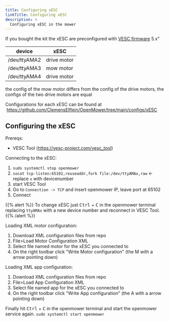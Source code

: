 ```yaml
---
title: Configuring xESC
linkTitle: Configuring xESC
description: >
  Configuring xESC in the mower 
---
```


If you bought the kit the xESC are preconfigured with [VESC firmware](https://github.com/vedderb/bldc) 5.x"

| device  	    | xESC        	|
|---------	    |-------------	|
| /dev/ttyAMA2 	| drive motor 	|
| /dev/ttyAMA3 	| mow motor   	|
| /dev/ttyAMA4 	| drive motor 	|

the config of the mow motor differs from the config of the drive motors, the configs of the two drive motors are equal

Configurations for each xESC can be found at &nbsp;https://github.com/ClemensElflein/OpenMower/tree/main/configs/xESC


## Configuring the xESC

Prereqs:
* VESC Tool (https://vesc-project.com/vesc_tool)

Connecting to the xESC:
1. `sudo systemctl stop openmower`
1. `socat tcp-listen:65102,reuseaddr,fork file:/dev/ttyAMAx,raw` <- replace `x` with devicenumber
1. start VESC Tool
1. Go to `Connection -> TCP` and insert openmower IP, leave port at 65102
1. Connect

{{% alert %}}
To change xESC just <kbd>Ctrl</kbd> + <kbd>C</kbd> in the openmower terminal replacing `ttyAMAx` with a new device number and reconnect in VESC Tool.
{{% /alert %}}

Loading XML motor configuration:
1. Download XML configuration files from repo
1. File>Load Motor Configuration XML
1. Select file named motor for the xESC you connected to
1. On the right toolbar click "Write Motor configuration" (the M with a arrow pointing down)

Loading XML app configuration:
1. Download XML configuration files from repo
1. File>Load App Configuration XML
1. Select file named app for the xESC you connected to
1. On the right toolbar click "Write App configuration" (the A with a arrow pointing down)


Finally hit <kbd>Ctrl</kbd> + <kbd>C</kbd> in the openmower terminal and start the openmower service again. `sudo systemctl start openmower`
